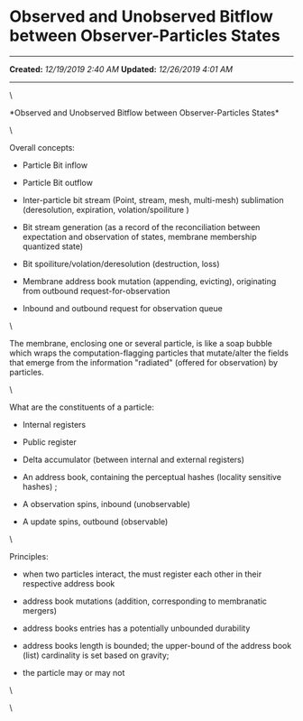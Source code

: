 Observed and Unobserved Bitflow between Observer-Particles States
=================================================================

  -------------- ----------------------
  **Created:**   *12/19/2019 2:40 AM*
  **Updated:**   *12/26/2019 4:01 AM*
  -------------- ----------------------

\

\*Observed and Unobserved Bitflow between Observer-Particles States\*

\

Overall concepts:

-   Particle Bit inflow

-   Particle Bit outflow

-   Inter-particle bit stream (Point, stream, mesh, multi-mesh)
    sublimation (deresolution, expiration, volation/spoiliture )

-   Bit stream generation (as a record of the reconciliation between
    expectation and observation of states, membrane membership quantized
    state)

-   Bit spoiliture/volation/deresolution (destruction, loss)

-   Membrane address book mutation (appending, evicting), originating
    from outbound request-for-observation

-   Inbound and outbound request for observation queue

\

The membrane, enclosing one or several particle, is like a soap bubble
which wraps the computation-flagging particles that mutate/alter the
fields that emerge from the information \"radiated\" (offered for
observation) by particles.

\

What are the constituents of a particle:

-   Internal registers

-   Public register

-   Delta accumulator (between internal and external registers)

-   An address book, containing the perceptual hashes (locality
    sensitive hashes) ;

-   A observation spins, inbound (unobservable)

-   A update spins, outbound (observable)

\

Principles:

-   when two particles interact, the must register each other in their
    respective address book

-   address book mutations (addition, corresponding to membranatic
    mergers)

-   address books entries has a potentially unbounded durability

-   address books length is bounded; the upper-bound of the address book
    (list) cardinality is set based on gravity;

-   the particle may or may not

\

\

 

